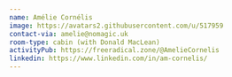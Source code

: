 ```yaml
---
name: Amélie Cornélis
image: https://avatars2.githubusercontent.com/u/517959
contact-via: amelie@nomagic.uk
room-type: cabin (with Donald MacLean)
activityPub: https://freeradical.zone/@AmelieCornelis
linkedin: https://www.linkedin.com/in/am-cornelis/
---
```


